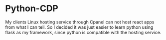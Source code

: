 # Python-CDP
My clients Linux hosting service through Cpanel can not host react apps from what I can tell. So I decided it was just easier to learn python using flask as my framework, since python is compatible with the hosting service. 
